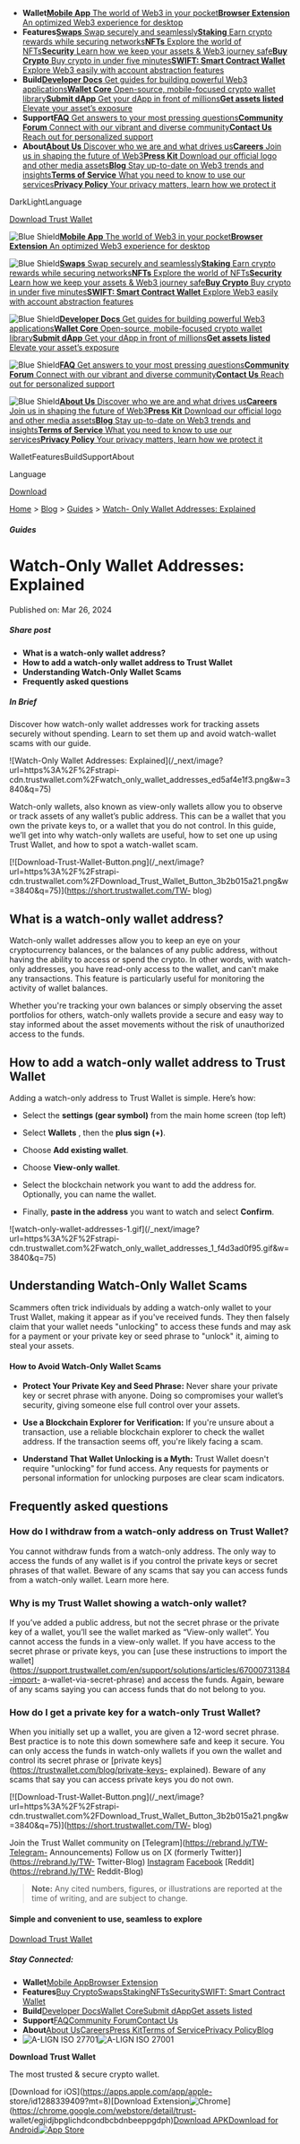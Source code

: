   * **Wallet**[**Mobile App** The world of Web3 in your pocket](/download)[**Browser Extension** An optimized Web3 experience for desktop](/browser-extension)
  * **Features**[**Swaps** Swap securely and seamlessly](/swap)[**Staking** Earn crypto rewards while securing networks](/staking)[**NFTs** Explore the world of NFTs](/nft)[**Security** Learn how we keep your assets & Web3 journey safe](/security)[**Buy Crypto** Buy crypto in under five minutes](/buy-crypto)[**SWIFT: Smart Contract Wallet** Explore Web3 easily with account abstraction features](/swift)
  * **Build**[**Developer Docs** Get guides for building powerful Web3 applications](https://developer.trustwallet.com/developer/)[**Wallet Core** Open-source, mobile-focused crypto wallet library](https://developer.trustwallet.com/developer/wallet-core)[**Submit dApp** Get your dApp in front of millions](https://developer.trustwallet.com/developer/listing-new-dapps)[**Get assets listed** Elevate your asset’s exposure](https://developer.trustwallet.com/developer/listing-new-assets)
  * **Support**[**FAQ** Get answers to your most pressing questions](https://community.trustwallet.com/c/helpcenter/8)[**Community Forum** Connect with our vibrant and diverse community](https://community.trustwallet.com/)[**Contact Us** Reach out for personalized support](https://support.trustwallet.com/en/support/home)
  * **About**[**About Us** Discover who we are and what drives us](/about-us)[**Careers** Join us in shaping the future of Web3](/careers)[**Press Kit** Download our official logo and other media assets](/press)[**Blog** Stay up-to-date on Web3 trends and insights](/blog)[**Terms of Service** What you need to know to use our services](/terms-of-service)[**Privacy Policy** Your privacy matters, learn how we protect it](/privacy-policy)

DarkLightLanguage

[Download Trust Wallet](/download)

[](/)

![Blue Shield](/_next/static/media/raw.4edbb099.svg)[**Mobile App** The world
of Web3 in your pocket](/download)[**Browser Extension** An optimized Web3
experience for desktop](/browser-extension)

![Blue Shield](/_next/static/media/raw.e7c57d68.svg)[**Swaps** Swap securely
and seamlessly](/swap)[**Staking** Earn crypto rewards while securing
networks](/staking)[**NFTs** Explore the world of NFTs](/nft)[**Security**
Learn how we keep your assets & Web3 journey safe](/security)[**Buy Crypto**
Buy crypto in under five minutes](/buy-crypto)[**SWIFT: Smart Contract
Wallet** Explore Web3 easily with account abstraction features](/swift)

![Blue Shield](/_next/static/media/raw.b373ab3f.svg)[**Developer Docs** Get
guides for building powerful Web3
applications](https://developer.trustwallet.com/developer/)[**Wallet Core**
Open-source, mobile-focused crypto wallet
library](https://developer.trustwallet.com/developer/wallet-core)[**Submit
dApp** Get your dApp in front of
millions](https://developer.trustwallet.com/developer/listing-new-dapps)[**Get
assets listed** Elevate your asset’s
exposure](https://developer.trustwallet.com/developer/listing-new-assets)

![Blue Shield](/_next/static/media/raw.1211abf0.svg)[**FAQ** Get answers to
your most pressing
questions](https://community.trustwallet.com/c/helpcenter/8)[**Community
Forum** Connect with our vibrant and diverse
community](https://community.trustwallet.com/)[**Contact Us** Reach out for
personalized support](https://support.trustwallet.com/en/support/home)

![Blue Shield](/_next/static/media/raw.9a6dd06f.svg)[**About Us** Discover who
we are and what drives us](/about-us)[**Careers** Join us in shaping the
future of Web3](/careers)[**Press Kit** Download our official logo and other
media assets](/press)[**Blog** Stay up-to-date on Web3 trends and
insights](/blog)[**Terms of Service** What you need to know to use our
services](/terms-of-service)[**Privacy Policy** Your privacy matters, learn
how we protect it](/privacy-policy)

[](/)

WalletFeaturesBuildSupportAbout

Language

[Download](/download)

[Home](/)  >  [Blog](/blog)  >  [Guides](/blog?category=Guides)  >  [Watch-
Only Wallet Addresses: Explained](/blog/watch-only-wallet-addresses-explained)

##### Guides

# Watch-Only Wallet Addresses: Explained

Published on: Mar 26, 2024

##### Share post

[](https://facebook.com/trustwalletapp)[](https://github.com/trustwallet)[](https://instagram.com/trustwallet)[](https://twitter.com/trustwallet)[](https://discord.gg/trustwallet)[](https://reddit.com/r/trustapp)[](https://t.me/trustwallet)

  * **What is a watch-only wallet address?**
  * **How to add a watch-only wallet address to Trust Wallet**
  * **Understanding Watch-Only Wallet Scams**
  * **Frequently asked questions**

##### In Brief

Discover how watch-only wallet addresses work for tracking assets securely
without spending. Learn to set them up and avoid watch-wallet scams with our
guide.

![Watch-Only Wallet Addresses:
Explained](/_next/image?url=https%3A%2F%2Fstrapi-
cdn.trustwallet.com%2Fwatch_only_wallet_addresses_ed5af4e1f3.png&w=3840&q=75)

Watch-only wallets, also known as view-only wallets allow you to observe or
track assets of any wallet’s public address. This can be a wallet that you own
the private keys to, or a wallet that you do not control. In this guide, we’ll
get into why watch-only wallets are useful, how to set one up using Trust
Wallet, and how to spot a watch-wallet scam.

[![Download-Trust-Wallet-Button.png](/_next/image?url=https%3A%2F%2Fstrapi-
cdn.trustwallet.com%2FDownload_Trust_Wallet_Button_3b2b015a21.png&w=3840&q=75)](https://short.trustwallet.com/TW-
blog)

## What is a watch-only wallet address?

Watch-only wallet addresses allow you to keep an eye on your cryptocurrency
balances, or the balances of any public address, without having the ability to
access or spend the crypto. In other words, with watch-only addresses, you
have read-only access to the wallet, and can't make any transactions. This
feature is particularly useful for monitoring the activity of wallet balances.

Whether you're tracking your own balances or simply observing the asset
portfolios for others, watch-only wallets provide a secure and easy way to
stay informed about the asset movements without the risk of unauthorized
access to the funds.

## How to add a watch-only wallet address to Trust Wallet

Adding a watch-only address to Trust Wallet is simple. Here’s how:

  * Select the **settings (gear symbol)** from the main home screen (top left)

  * Select **Wallets** , then the **plus sign (+)**.

  * Choose **Add existing wallet**.

  * Choose **View-only wallet**.

  * Select the blockchain network you want to add the address for. Optionally, you can name the wallet.

  * Finally, **paste in the address** you want to watch and select **Confirm**.

![watch-only-wallet-addresses-1.gif](/_next/image?url=https%3A%2F%2Fstrapi-
cdn.trustwallet.com%2Fwatch_only_wallet_addresses_1_f4d3ad0f95.gif&w=3840&q=75)

## Understanding Watch-Only Wallet Scams

Scammers often trick individuals by adding a watch-only wallet to your Trust
Wallet, making it appear as if you've received funds. They then falsely claim
that your wallet needs "unlocking" to access these funds and may ask for a
payment or your private key or seed phrase to "unlock" it, aiming to steal
your assets.

#### How to Avoid Watch-Only Wallet Scams

  * **Protect Your Private Key and Seed Phrase:** Never share your private key or secret phrase with anyone. Doing so compromises your wallet’s security, giving someone else full control over your assets.

  * **Use a Blockchain Explorer for Verification:** If you're unsure about a transaction, use a reliable blockchain explorer to check the wallet address. If the transaction seems off, you're likely facing a scam.

  * **Understand That Wallet Unlocking is a Myth:** Trust Wallet doesn't require "unlocking" for fund access. Any requests for payments or personal information for unlocking purposes are clear scam indicators.

## Frequently asked questions

### How do I withdraw from a watch-only address on Trust Wallet?

You cannot withdraw funds from a watch-only address. The only way to access
the funds of any wallet is if you control the private keys or secret phrases
of that wallet. Beware of any scams that say you can access funds from a
watch-only wallet. Learn more here.

### Why is my Trust Wallet showing a watch-only wallet?

If you’ve added a public address, but not the secret phrase or the private key
of a wallet, you’ll see the wallet marked as “View-only wallet”. You cannot
access the funds in a view-only wallet. If you have access to the secret
phrase or private keys, you can [use these instructions to import the
wallet](https://support.trustwallet.com/en/support/solutions/articles/67000731384-import-
a-wallet-via-secret-phrase) and access the funds. Again, beware of any scams
saying you can access funds that do not belong to you.

### How do I get a private key for a watch-only Trust Wallet?

When you initially set up a wallet, you are given a 12-word secret phrase.
Best practice is to note this down somewhere safe and keep it secure. You can
only access the funds in watch-only wallets if you own the wallet and control
its secret phrase or [private keys](https://trustwallet.com/blog/private-keys-
explained). Beware of any scams that say you can access private keys you do
not own.

[![Download-Trust-Wallet-Button.png](/_next/image?url=https%3A%2F%2Fstrapi-
cdn.trustwallet.com%2FDownload_Trust_Wallet_Button_3b2b015a21.png&w=3840&q=75)](https://short.trustwallet.com/TW-
blog)

Join the Trust Wallet community on [Telegram](https://rebrand.ly/TW-Telegram-
Announcements) Follow us on [X (formerly Twitter)](https://rebrand.ly/TW-
Twitter-Blog) [Instagram](https://rebrand.ly/TW-Insta-Blog)
[Facebook](https://rebrand.ly/TW-FB-Blog) [Reddit](https://rebrand.ly/TW-
Reddit-Blog)

> **Note:** Any cited numbers, figures, or illustrations are reported at the
> time of writing, and are subject to change.

#### Simple and convenient to use, seamless to explore

[Download Trust Wallet](/download)

##### Stay Connected:

[](https://facebook.com/trustwalletapp)[](https://github.com/trustwallet)[](https://instagram.com/trustwallet)[](https://twitter.com/trustwallet)[](https://discord.gg/trustwallet)[](https://reddit.com/r/trustapp)[](https://t.me/trustwallet)

  * **Wallet**[Mobile App](/download)[Browser Extension](/browser-extension)
  * **Features**[Buy Crypto](/buy-crypto)[Swaps](/swap)[Staking](/staking)[NFTs](/nft)[Security](/security)[SWIFT: Smart Contract Wallet](/swift)
  * **Build**[Developer Docs](https://developer.trustwallet.com/developer/)[Wallet Core](https://developer.trustwallet.com/developer/wallet-core)[Submit dApp](https://developer.trustwallet.com/developer/listing-new-dapps)[Get assets listed](https://developer.trustwallet.com/developer/listing-new-assets)
  * **Support**[FAQ](https://community.trustwallet.com/c/helpcenter/8)[Community Forum](https://community.trustwallet.com/)[Contact Us](https://support.trustwallet.com/en/support/home)
  * **About**[About Us](/about-us)[Careers](/careers)[Press Kit](/press)[Terms of Service](/terms-of-service)[Privacy Policy](/privacy-policy)[Blog](/blog)
  * ![A-LIGN ISO 27701](/_next/static/media/image.8354ab2c.svg)![A-LIGN ISO 27001](/_next/static/media/image.7f0b3bc9.svg)

**Download Trust Wallet**

The most trusted & secure crypto wallet.

[Download for iOS](https://apps.apple.com/app/apple-
store/id1288339409?mt=8)[Download
Extension![Chrome](/_next/static/media/raw.7dd85797.svg)](https://chrome.google.com/webstore/detail/trust-
wallet/egjidjbpglichdcondbcbdnbeeppgdph)[Download APK](/download/apk)[Download
for Android![App
Store](/_next/image?url=%2F_next%2Fstatic%2Fmedia%2Fimage.5ee64b2e.png&w=256&q=75)](https://play.google.com/store/apps/details?id=com.wallet.crypto.trustapp)

